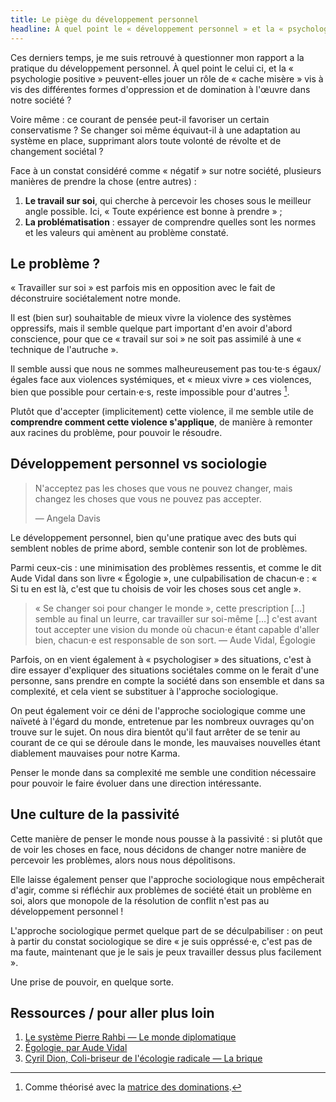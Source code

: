 ```yaml
---
title: Le piège du développement personnel
headline: À quel point le « développement personnel » et la « psychologie positive » peuvent-elles être symptomatiques d'une cécité vis à vis des différentes formes d'oppression et de domination à l'œuvre dans notre société ?
---
```


Ces derniers temps, je me suis retrouvé à questionner mon rapport a la pratique du développement personnel. À quel point le celui ci, et la « psychologie positive » peuvent-elles jouer un rôle de « cache misère » vis à vis des différentes formes d'oppression et de domination à l'œuvre dans notre société ?

Voire même : ce courant de pensée peut-il favoriser un certain conservatisme ? Se changer soi même équivaut-il à une adaptation au système en place, supprimant alors toute volonté de révolte et de changement sociétal ?

Face à un constat considéré comme « négatif » sur notre société, plusieurs manières de prendre la chose (entre autres) :

1. **Le travail sur soi**, qui cherche à percevoir les choses sous le meilleur angle possible. Ici, « Toute expérience est bonne à prendre » ;
2. **La problématisation** : essayer de comprendre quelles sont les normes et les valeurs qui amènent au problème constaté.

## Le problème ?

« Travailler sur soi » est parfois mis en opposition avec le fait de déconstruire sociétalement notre monde.

Il est (bien sur) souhaitable de mieux vivre la violence des systèmes oppressifs, mais il semble quelque part important d'en avoir d'abord conscience, pour que ce « travail sur soi » ne soit pas assimilé à une « technique de l'autruche ».

Il semble aussi que nous ne sommes malheureusement pas tou⋅te⋅s égaux/égales face aux violences systémiques, et « mieux vivre » ces violences, bien que possible pour certain⋅e⋅s, reste impossible pour d'autres [^matrice-des-dominations].

Plutôt que d'accepter (implicitement) cette violence, il me semble utile de **comprendre comment cette violence s'applique**, de manière à remonter aux racines du problème, pour pouvoir le résoudre.

## Développement personnel vs sociologie

> N'acceptez pas les choses que vous ne pouvez changer, mais changez les choses que vous ne pouvez pas accepter. 
> 
> — Angela Davis

Le développement personnel, bien qu'une pratique avec des buts qui semblent nobles de prime abord, semble contenir son lot de problèmes.

Parmi ceux-cis : une minimisation des problèmes ressentis, et comme le dit Aude Vidal dans son livre « Égologie », une culpabilisation de chacun⋅e : « Si tu en est là, c'est que tu choisis de voir les choses sous cet angle ».

> « Se changer soi pour changer le monde », cette prescription […] semble au final un leurre, car travailler sur soi-même […] c'est avant tout accepter une vision du monde où chacun⋅e étant capable d'aller bien, chacun⋅e est responsable de son sort.
> — Aude Vidal, Égologie

Parfois, on en vient également à « psychologiser » des situations, c'est à dire essayer d'expliquer des situations sociétales comme on le ferait d'une personne, sans prendre en compte la société dans son ensemble et dans sa complexité, et cela vient se substituer à l'approche sociologique.

On peut également voir ce déni de l'approche sociologique comme une naïveté à l'égard du monde, entretenue par les nombreux ouvrages qu'on trouve sur le sujet. On nous dira bientôt qu'il faut arrêter de se tenir au courant de ce qui se déroule dans le monde, les mauvaises nouvelles étant diablement mauvaises pour notre Karma.

Penser le monde dans sa complexité me semble une condition nécessaire pour pouvoir le faire évoluer dans une direction intéressante. 

## Une culture de la passivité

Cette manière de penser le monde nous pousse à la passivité : si plutôt que de voir les choses en face, nous décidons de changer notre manière de percevoir les problèmes, alors nous nous dépolitisons.

Elle laisse également penser que l'approche sociologique nous empêcherait d'agir, comme si réfléchir aux problèmes de société était un problème en soi, alors que monopole de la résolution de conflit n'est pas au développement personnel !

L'approche sociologique permet quelque part de se déculpabiliser : on peut à partir du constat sociologique se dire « je suis oppréssé⋅e, c'est pas de ma faute, maintenant que je le sais je peux travailler dessus plus facilement ».

Une prise de pouvoir, en quelque sorte.

## Ressources / pour aller plus loin

[^matrice-des-dominations]: Comme théorisé avec la [matrice des dominations](https://en.wikipedia.org/wiki/Matrix_of_domination).

1. [Le système Pierre Rahbi — Le monde diplomatique](https://www.monde-diplomatique.fr/2018/08/MALET/58981)
2. [Égologie, par Aude Vidal](https://blog.notmyidea.org/egologie.html)
3. [Cyril Dion, Coli-briseur de l'écologie radicale — La brique](https://labrique.net/index.php/thematiques/politicaille/954-cyril-dion-coli-briseur-de-l-ecologie-radicale)
